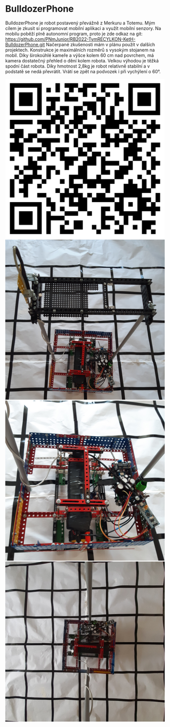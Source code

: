 # BulldozerPhone
BulldozerPhone je robot postavený převážně z Merkuru a Totemu. Mým cílem je zkusit si programovat mobilní aplikaci a využít mobilní senzory. Na mobilu poběží plně autonomní program, proto je zde odkaz na git: 
https://github.com/PNmJunior/RB2022-TymRECYLKON-KetH-BulldozerPhone.git 
Načerpané zkušenosti mám v plánu použít v dalších projektech.
Konstrukce je maximálních rozměrů s vysokým stojanem na mobil. Díky širokoúhlé kameře a výšce kolem 60 cm nad povrchem, má kamera dostatečný přehled o dění kolem robota. Velkou výhodou je těžká spodní část robota. Díky hmotnost 2,8kg je robot relativně stabilní a v podstatě se nedá převrátit. Vrátí se zpět na podvozek i při vychýlení o 60°.

<img src = "BulldozerPhone_git_QR.png">
<img src = "CelyRobot.jpg">
<img src = "Podvozek.jpg">
<img src = "PohledZKamery.jpg">